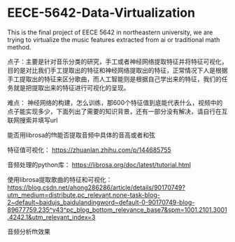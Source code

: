 # EECE-5642-Data-Virtualization
This is the final project of EECE 5642 in northeastern university, we are trying to virtualize the music features extracted from ai or traditional math method.



点子：主要是针对音乐分类的研究，手工或者神经网络提取特征并将特征可视化，目的是对比我们手工提取出的特征和神经网络提取出的特征，正常情况下人是根据手工提取出的特征来区分歌曲，而人工智能则是根据自己学出来的特征，我们的任务就是把提取出来的特征进行可视化的呈现。


难点：
神经网络的构建，怎么训练，那600个特征值到底能代表什么，视频中的点子能实现多少，下面列出了需要的知识背景，还有一部分没有解决，请自行在互联网搜索并填写url


能否用librosa的fft能否提取音频中具体的音高或者和弦


特征值可视化：
https://zhuanlan.zhihu.com/p/144685755

音频处理的python库：
https://librosa.org/doc/latest/tutorial.html

使用librosa提取歌曲的特征和可视化：
https://blog.csdn.net/ahong286286/article/details/90170749?utm_medium=distribute.pc_relevant.none-task-blog-2~default~baidujs_baidulandingword~default-0-90170749-blog-89677759.235^v43^pc_blog_bottom_relevance_base7&spm=1001.2101.3001.4242.1&utm_relevant_index=3

音频分析fft效果
